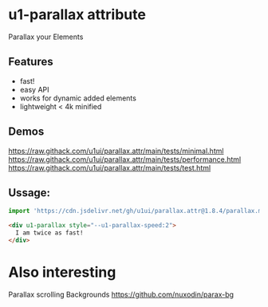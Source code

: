 # u1-parallax attribute
Parallax your Elements

## Features
- fast!
- easy API
- works for dynamic added elements
- lightweight < 4k minified


## Demos
https://raw.githack.com/u1ui/parallax.attr/main/tests/minimal.html  
https://raw.githack.com/u1ui/parallax.attr/main/tests/performance.html  
https://raw.githack.com/u1ui/parallax.attr/main/tests/test.html  

## Ussage:

```js
import 'https://cdn.jsdelivr.net/gh/u1ui/parallax.attr@1.8.4/parallax.min.js';
```

```html
<div u1-parallax style="--u1-parallax-speed:2">
  I am twice as fast!
</div>
```

# Also interesting
Parallax scrolling Backgrounds
https://github.com/nuxodin/parax-bg
